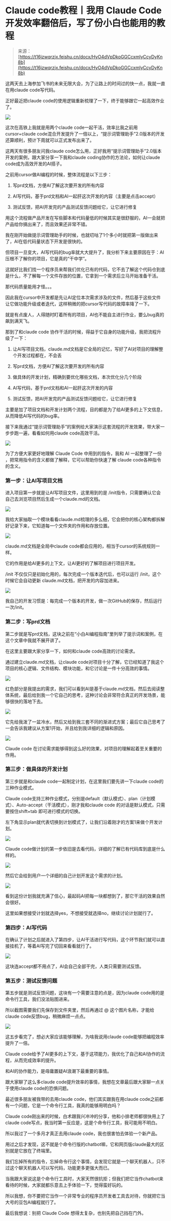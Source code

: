 # Claude code教程丨我用 Claude Code 开发效率翻倍后，写了份小白也能用的教程

> 来源：[https://t16jzwqrzjx.feishu.cn/docx/HyO4dVpDkoGGCcxmlyCcyDyKn8b](https://t16jzwqrzjx.feishu.cn/docx/HyO4dVpDkoGGCcxmlyCcyDyKn8b)

这两天去上海参加飞书的未来无限大会，为了让路上的时间过的快一点，我就一直在用claude code写代码。

正好最近把claude code的使用逻辑重新梳理了一下，终于能够跟它一起高效作业了。

![](img/6db56a8b5ce07b27ca7102cc3c9e885f.png)

这次在高铁上我就是用两个claude code一起干活，效率比我之前用cursor+claude code混合开发提升了一倍以上，“提示词管理助手”2.0版本的开发还算顺利，预计下周就可以正式发布出来了。

这两天有很多朋友问我claude code怎么用，正好我用“提示词管理助手”2.0版本开发的案例，跟大家分享一下我和claude coding协作的方法论，如何让claude code成为高效开发的AI搭子。

之前用cursor做AI编程的时候，整体流程是以下三步：

1.  写prd文档，方便AI了解这次要开发的所有内容

1.  AI写代码，基于prd文档和AI一起肝这次开发的内容（主要是点击accept）

1.  测试反馈，把AI开发完的产品测试反馈问题给它，让它进行修复

用这个流程做产品开发在写些脚本和代码量低的时候其实是很舒服的，AI一会就把产品给你搞出来了，而且效果还非常不错。

我在刚开始做提示词管理助手的时候，也就叨咕了1个多小时就把第一版做出来了，AI在低代码量状态下开发是很快的。

但项目一旦变大，AI写代码的bug率就大大提升了，我分析下来主要原因在于：AI压根不了解你的项目，它是真的“干中学”。

这就好比我们找一个程序员来帮我们优化已有的代码，它不去了解这个代码仓到底是什么，不了解每一个文件存放的位置，它拿到一个需求后立马开始准备干活。

那代码质量能用才怪。。。

因此我在cursor中开发都是先让AI定位本次需求涉及的文件，然后基于这些文件让它做功能升级或者迭代，这样稍微的把cursor写代码的故障率降了一下。

就是有点废人，人得随时盯着所有的项目，AI也不能自主进行作业，要么bug真的飙到满天飞。

那到了和claude code 协作干活的时候，得益于它自身的功能升级，我把流程升级了一下：

1.  让AI写项目文档，claude.md文档是它全局的记忆，写好了AI对项目的理解整个开发过程都在，不会丢

1.  写prd文档，方便AI了解这次要开发的所有内容

1.  做具体的开发计划，精确到要优化哪些文档，本次优化分几个阶段

1.  AI写代码，基于prd文档和AI一起肝这次开发的内容

1.  测试反馈，把AI开发完的产品测试反馈问题给它，让它进行修复

主要是加了项目文档和开发计划两个流程，目的都是为了给AI更多的上下文信息，从而降低AI写代码的bug率。

接下来我通过“提示词管理助手”的案例给大家演示这套流程的开发效果，带大家一步步跑一遍，看看如何用claude code高效干活。

![](img/a9e149e353a5b89dd008ab291e414fd4.png)

为了方便大家更好地理解 Claude Code 中用到的指令，我和 AI 一起整理了一份 ，把常用指令的含义都做了解释，它可以帮助你快速了解 claude code各种指令的含义。

### 第一步：让AI写项目文档

进入项目第一步就是让AI写项目文件，这里用到的是 /init指令，只需要确认它会自己去浏览项目然后生成一个claude.md的文档。

![](img/0a7432df4c7c3f275ee199deb3de11b4.png)

我给大家抽取一个模块看看claude.md梳理的多么细，它会把你的核心架构都拆解好记录下来，它知道每一个文件夹的作用和存放位置。

![](img/baf601d103fa2f1ac4f866ed7bb423ae.png)

claude.md文档是全局中claude code都会应用的，相当于cursor的系统规则一样。

它的作用是给AI更多的上下文，让AI更好的了解项目进行项目开发。

/init 不仅仅只是初始化用的，每次完成一个版本迭代后，也可以运行 /init，这个时候它会自动更新 claude.md文档，把开发的内容加进来。

![](img/d36b21dc81af5d48527f4dba166ae910.png)

我自己的开发习惯是：每完成一个版本的开发，做一次GitHub的保存，然后运行一次/init。

### 第二步：写prd文档

第二步就是写prd文档，这块之前在“小白AI编程指南”里列举了提示词和案例，在这个文章中我就不展开讲了。

在这里主要跟大家分享一下，如何和claude code高效的讨论需求。

通过建立claude.md文档，让claude code对项目十分了解，它已经知道了我这个项目的核心逻辑、文件结构、模块功能，和它讨论是一件十分高效的事情。

![](img/1e18924c9fbe8913d74155a5621c6955.png)

红色部分是我提出的需求，我们可以看到AI是基于claude.md文档，然后去阅读整体系统，最后给到我一个它自己的思考，这种讨论会非常符合真正的开发场景，能够很快的落地下去。

![](img/c8e9d75f3f0f787baf5037ce38a7a0bf.png)

它先给我泼了一盆冷水，然后又给到我三套不同的渐进式方案；最后它自己思考了一会告诉我建议从方案1开始，并且给到我详细的逻辑和原因。

![](img/30893c701769ebea8823217a10b9b540.png)

Claude code 在讨论需求能够得到这么好的效果，对项目的理解起着至关重要的作用。

### 第三步：做具体的开发计划

第三步就是和claude code一起制定计划，在这里我们要先讲一下claude code的三种作业模式。

Claude code支持三种作业模式，分别是default（默认模式）、plan（计划模式）、Auto-accept（干活模式），刚才我和claude code 的对话是默认模式，只需要按住shift+tab 即可进行模式的切换。

左下角显示plan就代表切换到计划模式了，让我们沿着刚才的方案1来做个开发计划。

![](img/e0bb0f9ea8391b836dd77d1ebfcabf3b.png)

Claude code做计划的第一步依旧是去看代码，详细的了解已有代码库到底是什么样的。

![](img/a05c7bb41500a2f77beaa0da5d4cfcf1.png)

然后它会给到用户一个详细的自己计划开发这个需求的计划。

![](img/8b40186e1f420bb546e157b2e00da03c.png)

看到这份计划我就充满了信心，最起码AI把每一块都想到了，那它干活的效果自然会很好。

这里如果想接受计划就选择yes，不想接受就选择no，继续讨论计划就行了。

### 第四步：AI写代码

在确认了计划之后就进入了第四步，让AI干活进行写代码，这个环节我们就可以直接挂机了，等着AI写完了切回来看看就行了。

![](img/69d629cdc5ad20e5ac8264eb40462a4b.png)

这块连accept都不用点了，AI会自己全部干完，人类只需要测试反馈。

### 第五步：测试反馈问题

第五步就是测试反馈问题，这块有一个需要注意的点是，因为claude code用的是命令行工具，我们没法贴图进来。

所以截图需要我们先保存到文件夹里，然后再通过 @ 这个图片名称，才能给claude code反馈bug，稍微麻烦一点点。

![](img/be710b0288f7420f01734bfadb686613.png)

这五步看完了，想必大家应该能够理解，为啥我说用claude code能够把编程效率提升了一倍。

Claude code给予了AI更多的上下文，基于这项能力，我优化了自己和AI协作的流程，从而完成效率的提升。

和AI的协作能力，是毋庸置疑AI浪潮下最重要的事情。

跟大家聊了这么多claude code提升效率的事情，我想在文章最后跟大家聊一点关于使用claude code的恐惧问题。

最近很多朋友被我带的去用claude code，他们其实跟我在用claude code之前都有一个问题，它是一个命令行工具，我真的能够用明白吗？

Claude code刚出来的时候，白术跟我兴冲冲的分享，他和小排老师都很快用上了claude code写点，我当时第一反应是，这是个命令行工具，我可能用不明白。

所以我过了一个多月才真正去用claude code，我也很害怕去体验一个新产品。

用过之后才发现，这不就是个命令行版的chatbot嘛，它和网页版claude最大的区别就是它放在了终端里。

我们忘掉所有的指令，忘掉命令行这个事情，会发现它就是一个聊天机器人，只不过这个聊天机器人可以写代码，功能更多更强大而已。

当我跟大家说这是个命令行工具时，大家天然很抗拒；但我们把它当作chatbot来看待的时候，大家就都乐意去上手体验一下，觉得蛮好玩的。

所以我想，你不要把它当作一个非常专业的程序员开发者工具去对待，你就把它当大号的豆包AI编程就行了。

最后我想说：别把 Claude Code 想得太复杂，也别先把自己挡在门外。